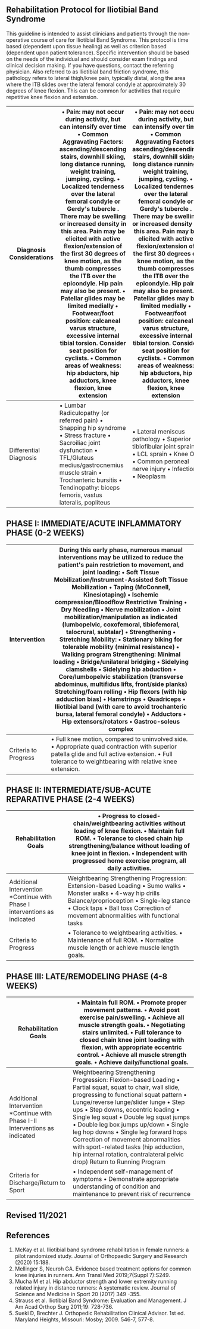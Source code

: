 <!-- image -->

## Rehabilitation Protocol for Iliotibial Band Syndrome

This guideline is intended to assist clinicians and patients through the non-operative course of care for Iliotibial Band Syndrome. This protocol is time based (dependent upon tissue healing) as well as criterion based (dependent upon patient tolerance). Specific intervention should be based on the needs of the individual and should consider exam findings and clinical decision making. If you have questions, contact the referring physician.   Also referred to as Iliotibial band friction syndrome, this pathology refers to lateral thigh/knee pain, typically distal, along the area where the ITB slides over the lateral femoral condyle at approximately 30 degrees of knee flexion.  This can be common for activities that require repetitive knee flexion and extension.

| Diagnosis Considerations   | • Pain: may not occur during activity, but can intensify over time • Common Aggravating Factors: ascending/descending stairs, downhill skiing, long distance running, weight training, jumping, cycling. • Localized tenderness over the lateral femoral condyle or Gerdy's tubercle . There may be swelling or increased density in this area. Pain may be elicited with active flexion/extension of the first 30 degrees of knee motion, as the thumb compresses the ITB over the epicondyle. Hip pain may also be present. • Patellar glides may be limited medially • Footwear/foot position: calcaneal varus structure, excessive internal tibial torsion. Consider seat position for cyclists. • Common areas of weakness: hip abductors, hip adductors, knee flexion, knee extension   | • Pain: may not occur during activity, but can intensify over time • Common Aggravating Factors: ascending/descending stairs, downhill skiing, long distance running, weight training, jumping, cycling. • Localized tenderness over the lateral femoral condyle or Gerdy's tubercle . There may be swelling or increased density in this area. Pain may be elicited with active flexion/extension of the first 30 degrees of knee motion, as the thumb compresses the ITB over the epicondyle. Hip pain may also be present. • Patellar glides may be limited medially • Footwear/foot position: calcaneal varus structure, excessive internal tibial torsion. Consider seat position for cyclists. • Common areas of weakness: hip abductors, hip adductors, knee flexion, knee extension   |
|----------------------------|-----------------------------------------------------------------------------------------------------------------------------------------------------------------------------------------------------------------------------------------------------------------------------------------------------------------------------------------------------------------------------------------------------------------------------------------------------------------------------------------------------------------------------------------------------------------------------------------------------------------------------------------------------------------------------------------------------------------------------------------------------------------------------------------------|-----------------------------------------------------------------------------------------------------------------------------------------------------------------------------------------------------------------------------------------------------------------------------------------------------------------------------------------------------------------------------------------------------------------------------------------------------------------------------------------------------------------------------------------------------------------------------------------------------------------------------------------------------------------------------------------------------------------------------------------------------------------------------------------------|
| Differential Diagnosis     | • Lumbar Radiculopathy (or referred pain) • Snapping hip syndrome • Stress fracture • Sacroiliac joint dysfunction • TFL/Gluteus medius/gastrocnemius muscle strain • Trochanteric bursitis • Tendinopathy: biceps femoris, vastus lateralis, popliteus                                                                                                                                                                                                                                                                                                                                                                                                                                                                                                                                       | • Lateral meniscus pathology • Superior tibiofibular joint sprain • LCL sprain • Knee OA • Common peroneal nerve injury • Infection • Neoplasm                                                                                                                                                                                                                                                                                                                                                                                                                                                                                                                                                                                                                                                |

## PHASE I: IMMEDIATE/ACUTE INFLAMMATORY PHASE (0-2 WEEKS)

| Intervention         | During this early phase, numerous manual interventions may be utilized to reduce the patient's pain restriction to movement, and joint loading: • Soft Tissue Mobilization/Instrument-Assisted Soft Tissue Mobilization • Taping (McConnell, Kinesiotaping) • Ischemic compression/Bloodflow Restrictive Training • Dry Needling • Nerve mobilization • Joint mobilization/manipulation as indicated (lumbopelvic, coxofemoral, tibiofemoral, talocrural, subtalar) • Strengthening • Stretching Mobility: • Stationary biking for tolerable mobility (minimal resistance) • Walking program Strengthening: Minimal loading • Bridge/unilateral bridging • Sidelying clamshells • Sidelying hip abduction • Core/lumbopelvic stabilization (transverse abdominus, multifidus lifts, front/side planks) Stretching/foam rolling • Hip flexors (with hip adduction bias) • Hamstrings • Quadriceps • Iliotibial band (with care to avoid trochanteric bursa, lateral femoral condyle) • Adductors • Hip extensors/rotators • Gastroc-soleus complex   |
|----------------------|-----------------------------------------------------------------------------------------------------------------------------------------------------------------------------------------------------------------------------------------------------------------------------------------------------------------------------------------------------------------------------------------------------------------------------------------------------------------------------------------------------------------------------------------------------------------------------------------------------------------------------------------------------------------------------------------------------------------------------------------------------------------------------------------------------------------------------------------------------------------------------------------------------------------------------------------------------------------------------------------------------------------------------------------------------|
| Criteria to Progress | • Full knee motion, compared to uninvolved side. • Appropriate quad contraction with superior patella glide and full active extension. • Full tolerance to weightbearing with relative knee extension.                                                                                                                                                                                                                                                                                                                                                                                                                                                                                                                                                                                                                                                                                                                                                                                                                                              |

## PHASE II: INTERMEDIATE/SUB-ACUTE REPARATIVE PHASE (2-4 WEEKS)

| Rehabilitation Goals                                                      | • Progress to closed-chain/weightbearing activities without loading of knee flexion. • Maintain full ROM. • Tolerance to closed chain hip strengthening/balance without loading of knee joint in flexion. • Independent with progressed home exercise program, all daily activities.   |
|---------------------------------------------------------------------------|----------------------------------------------------------------------------------------------------------------------------------------------------------------------------------------------------------------------------------------------------------------------------------------|
| Additional Intervention *Continue with Phase I interventions as indicated | Weightbearing Strengthening Progression: Extension-based Loading • Sumo walks • Monster walks • 4-way hip drills Balance/proprioception • Single-leg stance • Clock taps • Ball toss Correction of movement abnormalities with functional tasks                                        |
| Criteria to Progress                                                      | • Tolerance to weightbearing activities. • Maintenance of full ROM. • Normalize muscle length or achieve muscle length goals.                                                                                                                                                          |

## PHASE III: LATE/REMODELING PHASE (4-8 WEEKS)

| Rehabilitation Goals                                                         | • Maintain full ROM. • Promote proper movement patterns. • Avoid post exercise pain/swelling. • Achieve all muscle strength goals. • Negotiating stairs unlimited. • Full tolerance to closed chain knee joint loading with flexion, with appropriate eccentric control. • Achieve all muscle strength goals. • Achieve daily/functional goals.                                                                                                                                                                         |
|------------------------------------------------------------------------------|-------------------------------------------------------------------------------------------------------------------------------------------------------------------------------------------------------------------------------------------------------------------------------------------------------------------------------------------------------------------------------------------------------------------------------------------------------------------------------------------------------------------------|
| Additional Intervention *Continue with Phase I-II Interventions as indicated | Weightbearing Strengthening Progression: Flexion-based Loading • Partial squat, squat to chair, wall slide, progressing to functional squat pattern • Lunge/reverse lunge/slider lunge • Step ups • Step downs, eccentric loading • Single leg squat • Double leg squat jumps • Double leg box jumps up/down • Single leg hop downs • Single leg forward hops Correction of movement abnormalities with sport-related tasks (hip adduction, hip internal rotation, contralateral pelvic drop) Return to Running Program |
| Criteria for Discharge/Return to Sport                                       | • Independent self-management of symptoms • Demonstrate appropriate understanding of condition and maintenance to prevent risk of recurrence                                                                                                                                                                                                                                                                                                                                                                            |

## Revised 11/2021

## References

1. McKay et al. Iliotibial band syndrome rehabilitation in female runners: a pilot randomized study. Journal of Orthopaedic Surgery and Research (2020) 15:188.
2. Mellinger S, Neuroh GA. Evidence based treatment options for common knee injuries in runners. Ann Transl Med 2019;7(Suppl 7):S249.
3. Mucha M et al.  Hip abductor strength and lower extremity running related injury in distance runners: A systematic review.  Journal of Science and Medicine in Sport 20 (2017) 349 -355.
4. Strauss et al.  Iliotibial Band Syndrome: Evaluation and Management. J Am Acad Orthop Surg 2011;19: 728-736.
5. Sueki D, Brechter J.  Orthopedic Rehabilitation Clinical Advisor.  1st ed. Maryland Heights, Missouri: Mosby; 2009.  546-7, 577-8.